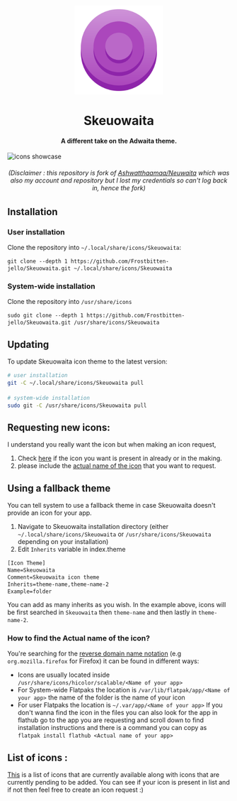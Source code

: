 <p align="center">
    <img src="img/Skeuowaita.png" width="200" height="200" alt="Logotype">
</p>
<h1 align="center"> Skeuowaita </h1>
<h4 align="center"> A different take on the Adwaita theme. </h4>


![icons showcase][showcase]                                                                                  

[showcase]: img/Showcase.png "Showcase image"

<h6 align="center"> (Disclaimer : this repository is fork of <a href="https://github.com/Ashwatthaamaa/Neuwaita">Ashwatthaamaa/Neuwaita</a> which was also my account and repository but I lost my credentials so can't log back in, hence the fork)</h6>

## Installation
### User installation
Clone the repository into `~/.local/share/icons/Skeuowaita`:
```
git clone --depth 1 https://github.com/Frostbitten-jello/Skeuowaita.git ~/.local/share/icons/Skeuowaita
```
### System-wide installation
Clone the repository into `/usr/share/icons`
```
sudo git clone --depth 1 https://github.com/Frostbitten-jello/Skeuowaita.git /usr/share/icons/Skeuowaita
```

## Updating
To update Skeuowaita icon theme to the latest version:
```sh
# user installation
git -C ~/.local/share/icons/Skeuowaita pull

# system-wide installation
sudo git -C /usr/share/icons/Skeuowaita pull
```

## Requesting new icons:
I understand you really want the icon but when making an icon request, 
1. Check [here](https://github.com/Frostbitten-jello/Skeuowaita/issues/7#issue-1534235372) if the icon you want is present in already or in the making.
2. please include the [actual name of the icon](#how-to-find-the-actual-name-of-the-icon) that you want to request.

## Using a fallback theme
You can tell system to use a fallback theme in case Skeuowaita doesn't provide an icon for your app.
1. Navigate to Skeuowaita installation directory (either `~/.local/share/icons/Skeuowaita` or `/usr/share/icons/Skeuowaita` depending on your installation)
2. Edit `Inherits` variable in index.theme
```
[Icon Theme]
Name=Skeuowaita
Comment=Skeuowaita icon theme
Inherits=theme-name,theme-name-2
Example=folder
```
You can add as many inherits as you wish. In the example above, icons will be first searched in `Skeuowaita` then `theme-name` and then lastly in `theme-name-2`.
### How to find the **Actual name** of the icon?
You're searching for the [reverse domain name notation](https://en.wikipedia.org/wiki/Reverse_domain_name_notation) (e.g `org.mozilla.firefox` for Firefox) it can be found in different ways:
* Icons are usually located inside `/usr/share/icons/hicolor/scalable/<Name of your app>`
* For System-wide Flatpaks the location is `/var/lib/flatpak/app/<Name of your app>` the name of the folder is the name of your icon
* For user Flatpaks the location is `~/.var/app/<Name of your app>`
If you don't wanna find the icon in the files you can also look for the app in flathub go to the app you are requesting and scroll down to find installation instructions and there is a command you can copy as `flatpak install flathub <Actual name of your app>`

## List of icons :
[This](https://github.com/Frostbitten-jello/Skeuowaita/issues/7#issue-1534235372) is a list of icons that are currently available along with icons that are currently pending to be added. You can see if your icon is present in list and if not then feel free to create an icon request :)
